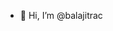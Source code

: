 - 👋 Hi, I’m @balajitrac


<!---
balajitrac/balajitrac is a ✨ special ✨ repository because its `README.md` (this file) appears on your GitHub profile.
You can click the Preview link to take a look at your changes.
--->
